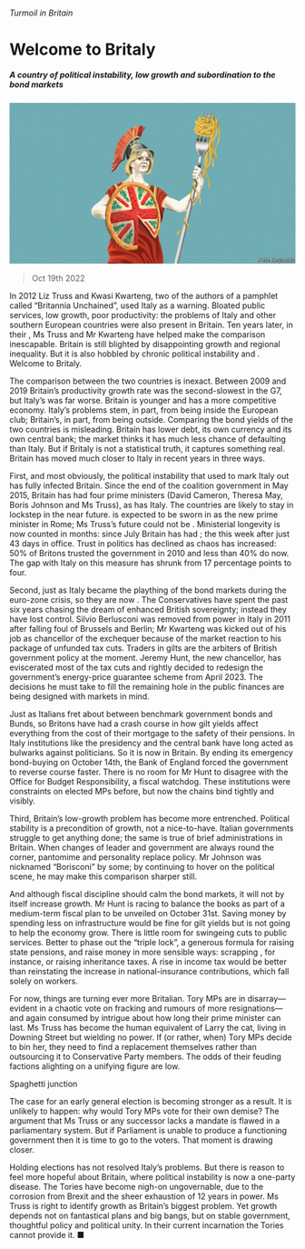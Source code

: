 ###### Turmoil in Britain

# Welcome to Britaly 

##### A country of political instability, low growth and subordination to the bond markets 

![image](images/20221022_LDD001.jpg) 

> Oct 19th 2022 


In 2012 Liz Truss and Kwasi Kwarteng, two of the authors of a pamphlet called “Britannia Unchained”, used Italy as a warning. Bloated public services, low growth, poor productivity: the problems of Italy and other southern European countries were also present in Britain. Ten years later, in their , Ms Truss and Mr Kwarteng have helped make the comparison inescapable. Britain is still blighted by disappointing growth and regional inequality. But it is also hobbled by chronic political instability and . Welcome to Britaly. 

The comparison between the two countries is inexact. Between 2009 and 2019 Britain’s productivity growth rate was the second-slowest in the G7, but Italy’s was far worse. Britain is younger and has a more competitive economy. Italy’s problems stem, in part, from being inside the European club; Britain’s, in part, from being outside. Comparing the bond yields of the two countries is misleading. Britain has lower debt, its own currency and its own central bank; the market thinks it has much less chance of defaulting than Italy. But if Britaly is not a statistical truth, it captures something real. Britain has moved much closer to Italy in recent years in three ways. 

First, and most obviously, the political instability that used to mark Italy out has fully infected Britain. Since the end of the coalition government in May 2015, Britain has had four prime ministers (David Cameron, Theresa May, Boris Johnson and Ms Truss), as has Italy. The countries are likely to stay in lockstep in the near future.  is expected to be sworn in as the new prime minister in Rome; Ms Truss’s future could not be . Ministerial longevity is now counted in months: since July Britain has had ; the  this week after just 43 days in office. Trust in politics has declined as chaos has increased: 50% of Britons trusted the government in 2010 and less than 40% do now. The gap with Italy on this measure has shrunk from 17 percentage points to four. 

Second, just as Italy became the plaything of the bond markets during the euro-zone crisis, so they are now . The Conservatives have spent the past six years chasing the dream of enhanced British sovereignty; instead they have lost control. Silvio Berlusconi was removed from power in Italy in 2011 after falling foul of Brussels and Berlin; Mr Kwarteng was kicked out of his job as chancellor of the exchequer because of the market reaction to his package of unfunded tax cuts. Traders in gilts are the arbiters of British government policy at the moment. Jeremy Hunt, the new chancellor, has eviscerated most of the tax cuts and rightly decided to redesign the government’s energy-price guarantee scheme from April 2023. The decisions he must take to fill the remaining hole in the public finances are being designed with markets in mind. 

Just as Italians fret about  between benchmark government bonds and Bunds, so Britons have had a crash course in how gilt yields affect everything from the cost of their mortgage to the safety of their pensions. In Italy institutions like the presidency and the central bank have long acted as bulwarks against politicians. So it is now in Britain. By ending its emergency bond-buying on October 14th, the Bank of England forced the government to reverse course faster. There is no room for Mr Hunt to disagree with the Office for Budget Responsibility, a fiscal watchdog. These institutions were constraints on elected MPs before, but now the chains bind tightly and visibly. 

Third, Britain’s low-growth problem has become more entrenched. Political stability is a precondition of growth, not a nice-to-have. Italian governments struggle to get anything done; the same is true of brief administrations in Britain. When changes of leader and government are always round the corner, pantomime and personality replace policy. Mr Johnson was nicknamed “Borisconi” by some; by continuing to hover on the political scene, he may make this comparison sharper still. 

And although fiscal discipline should calm the bond markets, it will not by itself increase growth. Mr Hunt is racing to balance the books as part of a medium-term fiscal plan to be unveiled on October 31st. Saving money by spending less on infrastructure would be fine for gilt yields but is not going to help the economy grow. There is little room for swingeing cuts to public services. Better to phase out the “triple lock”, a generous formula for raising state pensions, and raise money in more sensible ways: scrapping , for instance, or raising inheritance taxes. A rise in income tax would be better than reinstating the increase in national-insurance contributions, which fall solely on workers. 

For now, things are turning ever more Britalian. Tory MPs are in disarray—evident in a chaotic vote on fracking and rumours of more resignations—and again consumed by intrigue about how long their prime minister can last. Ms Truss has become the human equivalent of Larry the cat, living in Downing Street but wielding no power. If (or rather, when) Tory MPs decide to bin her, they need to find a replacement themselves rather than outsourcing it to Conservative Party members. The odds of their feuding factions alighting on a unifying figure are low. 

Spaghetti junction

The case for an early general election is becoming stronger as a result. It is unlikely to happen: why would Tory MPs vote for their own demise? The argument that Ms Truss or any successor lacks a mandate is flawed in a parliamentary system. But if Parliament is unable to produce a functioning government then it is time to go to the voters. That moment is drawing closer. 

Holding elections has not resolved Italy’s problems. But there is reason to feel more hopeful about Britain, where political instability is now a one-party disease. The Tories have become nigh-on ungovernable, due to the corrosion from Brexit and the sheer exhaustion of 12 years in power. Ms Truss is right to identify growth as Britain’s biggest problem. Yet growth depends not on fantastical plans and big bangs, but on stable government, thoughtful policy and political unity. In their current incarnation the Tories cannot provide it. ■


